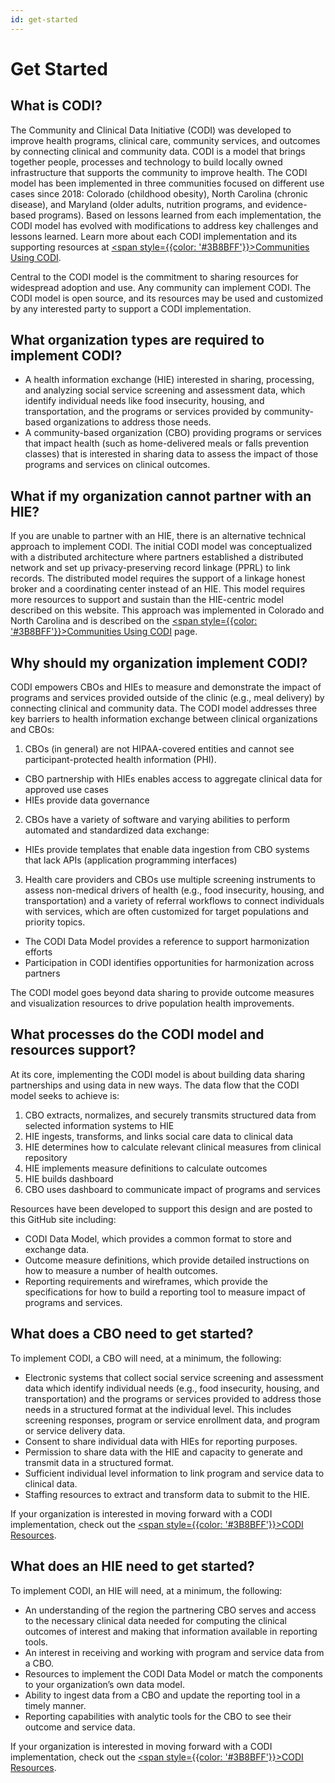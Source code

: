 ```yaml
---
id: get-started
---
```




# Get Started

## What is CODI?

The Community and Clinical Data Initiative (CODI) was developed to improve
health programs, clinical care, community services, and outcomes by connecting
clinical and community data. CODI is a model that brings together people,
processes and technology to build locally owned infrastructure that supports the
community to improve health. The CODI model has been implemented in three
communities focused on different use cases since 2018: Colorado (childhood
obesity), North Carolina (chronic disease), and Maryland (older adults,
nutrition programs, and evidence-based programs).  Based on lessons learned from
each implementation, the CODI model has evolved with modifications to address
key challenges and lessons learned. Learn more about each CODI implementation
and its supporting resources at [<span style={{color: '#3B8BFF'}}>Communities
Using CODI</span>](./communities-using-codi/index.md).

Central to the CODI model is the commitment to sharing resources for widespread
adoption and use. Any community can implement CODI. The CODI model is open
source, and its resources may be used and customized by any interested party to
support a CODI implementation.

## What organization types are required to implement CODI?

*  A health information exchange (HIE) interested in sharing, processing, and
analyzing social service screening and assessment data, which identify
individual needs like food insecurity, housing, and transportation, and the
programs or services provided by community-based organizations to address those
needs.
*  A community-based organization (CBO) providing programs or services that
impact health (such as home-delivered meals or falls prevention classes) that is
interested in sharing data to assess the impact of those programs and services
on clinical outcomes.

## What if my organization cannot partner with an HIE?

If you are unable to partner with an HIE, there is an alternative technical
approach to implement  CODI. The initial CODI model was conceptualized with a
distributed architecture where partners established a distributed network and
set up privacy-preserving record linkage (PPRL) to link records. The distributed
model requires the support of a linkage honest broker and a coordinating center
instead of an HIE. This model requires more resources to support and sustain
than the HIE-centric model described on this website. This approach was
implemented in Colorado and North Carolina and is described on the [<span
style={{color: '#3B8BFF'}}>Communities Using
CODI</span>](./communities-using-codi/index.md) page.

## Why should my organization implement CODI?

CODI empowers CBOs and HIEs to measure and demonstrate the impact of programs
and services provided outside of the clinic (e.g., meal delivery) by connecting
clinical and community data. The CODI model addresses three key barriers to
health information exchange between clinical organizations and CBOs:

1. CBOs (in general) are not HIPAA-covered entities and cannot see participant-protected health information (PHI).
* CBO partnership with HIEs enables access to aggregate clinical data for approved use cases
* HIEs provide data governance
2. CBOs have a variety of software and varying abilities to perform automated and standardized data exchange:
* HIEs provide templates that enable data ingestion from CBO systems that lack APIs (application programming interfaces)
3. Health care providers and CBOs use multiple screening instruments to assess
non-medical drivers of health (e.g., food insecurity, housing, and
transportation) and a variety of referral workflows to connect individuals with
services, which are often customized for target populations and priority topics.
* The CODI Data Model provides a reference to support harmonization efforts
* Participation in CODI identifies opportunities for harmonization across partners


The CODI model goes beyond data sharing to provide outcome measures and visualization resources to drive population health improvements. 

## What processes do the CODI model and resources support?
At its core, implementing the CODI model is about building data sharing partnerships and using data in new ways. The data flow that the CODI model seeks to achieve is:

1. CBO extracts, normalizes, and securely transmits structured data from selected information systems to HIE
2. HIE ingests, transforms, and links social care data to clinical data
3. HIE determines how to calculate relevant clinical measures from clinical repository
4. HIE implements measure definitions to calculate outcomes
5. HIE builds dashboard
6. CBO uses dashboard to communicate impact of programs and services


Resources have been developed to support this design and are posted to this GitHub site including:

*  CODI Data Model, which provides a common format to store and exchange data.
*  Outcome measure definitions, which provide detailed instructions on how to measure a number of health outcomes.
*  Reporting requirements and wireframes, which provide the specifications for how to build a reporting tool to measure impact of programs and services.



## What does a CBO need to get started?

To implement CODI, a CBO will need, at a minimum, the following:

*  Electronic systems that collect social service screening and assessment data
which identify individual needs (e.g., food insecurity, housing, and
transportation) and the programs or services provided to address those needs in
a structured format at the individual level. This includes screening responses,
program or service enrollment data, and program or service delivery data.
*  Consent to share individual data with HIEs for reporting purposes.
*  Permission to share data with the HIE and capacity to generate and transmit data in a structured format.
*  Sufficient individual level information to link program and service data to clinical data.
*  Staffing resources to extract and transform data to submit to the HIE.

If your organization is interested in moving forward with a CODI implementation, check out the [<span style={{color: '#3B8BFF'}}>CODI Resources</span>](./codi-resources-by-phase/index.md).



## What does an HIE need to get started?

To implement CODI, an HIE will need, at a minimum, the following:

*  An understanding of the region the partnering CBO serves and access to the necessary clinical data needed for computing the clinical outcomes of interest and making that information available in reporting tools.
*  An interest in receiving and working with program and service data from a CBO.
*  Resources to implement the CODI Data Model or match the components to your organization’s own data model.
*  Ability to ingest data from a CBO and update the reporting tool in a timely manner.
*  Reporting capabilities with analytic tools for the CBO to see their outcome and service data.

If your organization is interested in moving forward with a CODI implementation, check out the [<span style={{color: '#3B8BFF'}}>CODI Resources</span>](./codi-resources-by-phase/index.md).


